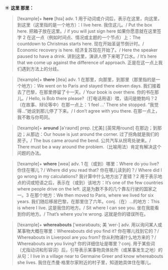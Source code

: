☀ <span class="category">**这里 那里：**</span>
>[!example]+ <span class="vocabulary">**here**</span> [hɪə] 
> <span class="definition">adv. 1 用于动词或介词后，表示在这里，向这里，到这里（这里指的是一个地方）：</span>I live here. 我住这儿。/ Put the box here. 把箱子放在这里。/ if you will just sign here 如果你愿意就在这里签字 <span class="definition">2 在这一点（例如时间点、情况或主题的一个节点）上：</span>The countdown to Christmas starts here. 现在开始圣诞节倒计时。/ Economic recovery is here. 经济复苏现在开始了。/ Here the speaker paused to have a drink. 讲到这里，演讲人停下来喝了口水。/ It’s here that we come up against the difference of approach. 正是在这一点上我们遇到方法上的分歧。

>[!example]+ <span class="vocabulary">**there**</span> [ðeə] 
> <span class="definition">adv. 1 在那里，向那里，到那里（那里指的是一个地方）：</span>We went on to Paris and stayed there eleven days. 我们接着去了巴黎，在那里停留了十一天。/ Your book is over there. 你的书在那儿。/ Hello, is Bob there please?（打电话用语）喂，请问是鲍勃吗？<span class="definition">2（在故事、辩论等中）在那一点上：</span>‘I feel …’ There she stopped. “我觉得…”她说到那儿停了下来。/ I don’t agree with you there. 在那一点上，我不敢与你苟同。

>[!example]+ <span class="vocabulary">**around**</span> [ə'raʊnd] 
> <span class="definition">prep. [尤美] [英常用round] 在那边；到那边；从那边：</span>Our house is just around the corner. 过了拐角就是我们的房子。/ The bus came around the bend. 公共汽车从拐弯处驶来。/ There must be a way around the problem.（比喻用法）肯定有解决这个问题的办法。

>[!example]+ <span class="vocabulary">**where**</span> [weə] 
> <span class="definition">adv. 1 在（或到）哪里：</span>Where do you live? 你住在哪儿？/ Where did you read that? 你在哪儿读到的？/ Where did I go wrong in my calculations? 我计算中什么地方出了差错？<span class="definition">2 用于表示地点的词或短语之后，表示在（或到）该地方：</span>It’s one of the few countries where people drive on the left. 这是为数不多的几个靠左行驶的国家之一。<span class="definition">3 在那个地方：</span>We then moved to Paris, where we lived for six years. 我们随后移居巴黎，在那里住了六年。<span class="definition">conj.（在）…的地方：</span>This is where I live. 这是我住的地方。/ Sit where I can see you. 坐在我能看到你的地方。/ That’s where you’re wrong. 这就是你的错误所在。
           
>[!example]+ <span class="vocabulary">**whereabouts**</span> [ˈweərəbaʊts; 美 ˈwer-]
> <span class="definition">adv. 用以询问某人或某事物大概在哪里：</span>Whereabouts did you find it? 你在哪儿找到它的？/ Whereabouts in Liverpool are you from? 你从利物浦什么地方来的？/ Whereabouts are you living? 你的详细住址是哪里？<span class="definition">conj. 用于某些词（尤指动词和形容词）后，引导表示某事物具体处所（或某事发生之地）的从句：</span>I live in a village near to Germaine Greer and know whereabouts she lives. 我住在杰曼·格里尔家附近的村子里，知道她具体住在哪儿。


